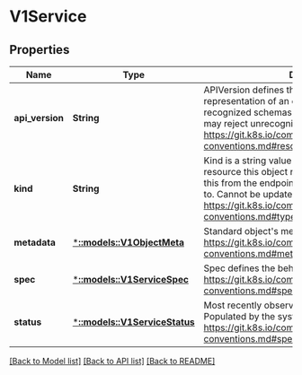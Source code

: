 # V1Service

## Properties
Name | Type | Description | Notes
------------ | ------------- | ------------- | -------------
**api_version** | **String** | APIVersion defines the versioned schema of this representation of an object. Servers should convert recognized schemas to the latest internal value, and may reject unrecognized values. More info: https://git.k8s.io/community/contributors/devel/api-conventions.md#resources | [optional] [default to null]
**kind** | **String** | Kind is a string value representing the REST resource this object represents. Servers may infer this from the endpoint the client submits requests to. Cannot be updated. In CamelCase. More info: https://git.k8s.io/community/contributors/devel/api-conventions.md#types-kinds | [optional] [default to null]
**metadata** | [***::models::V1ObjectMeta**](v1.ObjectMeta.md) | Standard object&#39;s metadata. More info: https://git.k8s.io/community/contributors/devel/api-conventions.md#metadata | [optional] [default to null]
**spec** | [***::models::V1ServiceSpec**](v1.ServiceSpec.md) | Spec defines the behavior of a service. https://git.k8s.io/community/contributors/devel/api-conventions.md#spec-and-status | [optional] [default to null]
**status** | [***::models::V1ServiceStatus**](v1.ServiceStatus.md) | Most recently observed status of the service. Populated by the system. Read-only. More info: https://git.k8s.io/community/contributors/devel/api-conventions.md#spec-and-status | [optional] [default to null]

[[Back to Model list]](../README.md#documentation-for-models) [[Back to API list]](../README.md#documentation-for-api-endpoints) [[Back to README]](../README.md)


